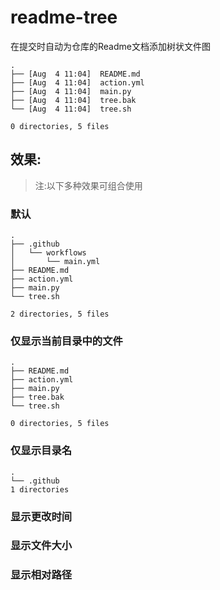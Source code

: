 # readme-tree
在提交时自动为仓库的Readme文档添加树状文件图

<!-- readme-tree start -->
```
.
├── [Aug  4 11:04]  README.md
├── [Aug  4 11:04]  action.yml
├── [Aug  4 11:04]  main.py
├── [Aug  4 11:04]  tree.bak
└── [Aug  4 11:04]  tree.sh

0 directories, 5 files
```
<!-- readme-tree end -->
## 效果:
> 注:以下多种效果可组合使用
### 默认
```
.
├── .github
│   └── workflows
│       └── main.yml
├── README.md
├── action.yml
├── main.py
└── tree.sh

2 directories, 5 files
```
### 仅显示当前目录中的文件
```
.
├── README.md
├── action.yml
├── main.py
├── tree.bak
└── tree.sh

0 directories, 5 files
```
### 仅显示目录名
```
.
└── .github
1 directories
```
### 显示更改时间
### 显示文件大小
### 显示相对路径
